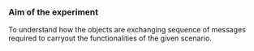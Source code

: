 ### Aim of the experiment
To understand how the objects are exchanging sequence of messages required to carryout the functionalities of the given scenario. 